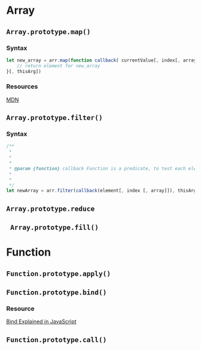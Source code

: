 # Array
## ```Array.prototype.map()```
### Syntax
``` javascript
let new_array = arr.map(function callback( currentValue[, index[, array]]){
    // return element for new_array
}[, thisArg])
```
### Resources
[MDN](https://developer.mozilla.org/en-US/docs/Web/JavaScript/Reference/Global_Objects/Array/map)

## ```Array.prototype.filter()```
### Syntax
```javascript
/**
 * 
 * 
 * 
 * @param {function} callback Function is a predicate, to test each element of the array. Return true to keel the element, false otherwise.  
 * 
 * 
 */
let newArray = arr.filter(callback(element[, index [, array]]), thisArg)
```
## ```Array.prototype.reduce```

## ``` Array.prototype.fill()```



# Function
## ```Function.prototype.apply()```
## ```Function.prototype.bind()```

### Resource
[Bind Explained in JavaScript](https://www.youtube.com/watch?v=g2WcckBB_q0)

## ```Function.prototype.call()```